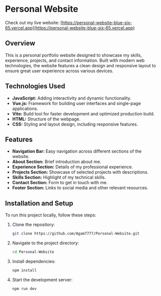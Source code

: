 # Personal Website

Check out my live website: [https://personal-website-blue-six-65.vercel.app](https://personal-website-blue-six-65.vercel.app)

## Overview
This is a personal portfolio website designed to showcase my skills, experience, projects, and contact information. Built with modern web technologies, the website features a clean design and responsive layout to ensure great user experience across various devices.

## Technologies Used
- **JavaScript:** Adding interactivity and dynamic functionality.
- **Vue.js:** Framework for building user interfaces and single-page applications.
- **Vite:** Build tool for faster development and optimized production build.
- **HTML:** Structure of the webpage.
- **CSS:** Styling and layout design, including responsive features.

## Features
- **Navigation Bar:** Easy navigation across different sections of the website.
- **About Section:** Brief introduction about me.
- **Experience Section:** Details of my professional experience.
- **Projects Section:** Showcase of selected projects with descriptions.
- **Skills Section:** Highlight of my technical skills.
- **Contact Section:** Form to get in touch with me.
- **Footer Section:** Links to social media and other relevant resources.

## Installation and Setup
To run this project locally, follow these steps:

1. Clone the repository:
   ```bash
   git clone https://github.com/Agam7777/Personal-Website.git
2. Navigate to the project directory:
   ```bash
   cd Personal-Website
3. Install dependencies:
   ```bash
   npm install
4. Start the development server:
   ```bash
   npm run dev
